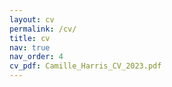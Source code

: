 ```yaml
---
layout: cv
permalink: /cv/
title: cv
nav: true
nav_order: 4
cv_pdf: Camille_Harris_CV_2023.pdf
---
```

